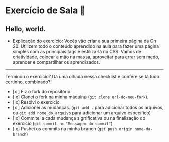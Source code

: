 # Exercício de Sala 🏫  

## Hello, world.

- Explicação do exercício: Vocês vão criar a sua primeira página da On 20.
Utilizem todo o conteúdo aprendido na aula para fazer uma página simples com as principais tags e estiliza-lá no CSS. 
Vamos de criatividade, colocar a mão na massa, aproveitar para errar sem medo, aprender e compartilhar os aprendizados.
---

Terminou o exercício? Dá uma olhada nessa checklist e confere se tá tudo certinho, combinado?!

- [x ] Fiz o fork do repositório.
- [ x] Clonei o fork na minha máquina (`git clone url-do-meu-fork`).
- [ x] Resolvi o exercício.
- [x ] Adicionei as mudanças. (`git add .` para adicionar todos os arquivos, ou `git add nome_do_arquivo` para adicionar um arquivo específico)
- [ x] Commitei a cada mudança significativa ou na finalização do exercício (`git commit -m "Mensagem do commit"`)
- [ x] Pushei os commits na minha branch (`git push origin nome-da-branch`)
